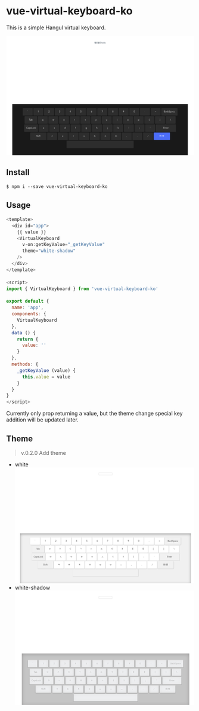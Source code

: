 # vue-virtual-keyboard-ko

This is a simple Hangul virtual keyboard.

![image](https://github.com/kangyongseok/vue-virtual-keyboard-ko/blob/master/src/assets/images/screenshot.png)
  
## Install
``` console
$ npm i --save vue-virtual-keyboard-ko
```

## Usage
``` javascript
<template>
  <div id="app">
    {{ value }}
    <VirtualKeyboard 
      v-on:getKeyValue="_getKeyValue"
      theme="white-shadow"
    />
  </div>
</template>

<script>
import { VirtualKeyboard } from 'vue-virtual-keyboard-ko'

export default {
  name: 'app',
  components: {
    VirtualKeyboard
  },
  data () {
    return {
      value: ''
    }
  },
  methods: {
    _getKeyValue (value) {
      this.value = value
    }
  }
}
</script>
```

Currently only prop returning a value, but the theme change special key addition will be updated later.

## Theme

> v.0.2.0 Add theme
- white
![white](https://github.com/kangyongseok/vue-virtual-keyboard-ko/blob/master/src/assets/images/white_keyboard.png)
- white-shadow
![white-shadow](https://github.com/kangyongseok/vue-virtual-keyboard-ko/blob/master/src/assets/images/white-shadow_keyboard.png)
